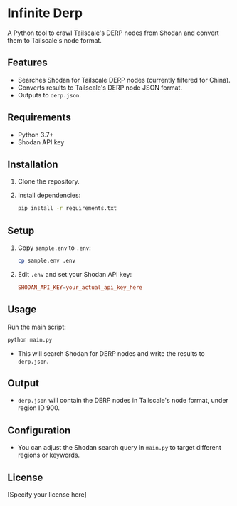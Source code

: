 # Infinite Derp

A Python tool to crawl Tailscale's DERP nodes from Shodan and convert them to Tailscale's node format.

## Features

- Searches Shodan for Tailscale DERP nodes (currently filtered for China).
- Converts results to Tailscale's DERP node JSON format.
- Outputs to `derp.json`.

## Requirements

- Python 3.7+
- Shodan API key

## Installation

1. Clone the repository.
2. Install dependencies:

   ```bash
   pip install -r requirements.txt
   ```

## Setup

1. Copy `sample.env` to `.env`:

   ```bash
   cp sample.env .env
   ```

2. Edit `.env` and set your Shodan API key:

   ```conf
   SHODAN_API_KEY=your_actual_api_key_here
   ```

## Usage

Run the main script:

```bash
python main.py
```

- This will search Shodan for DERP nodes and write the results to `derp.json`.

## Output

- `derp.json` will contain the DERP nodes in Tailscale's node format, under region ID 900.

## Configuration

- You can adjust the Shodan search query in `main.py` to target different regions or keywords.

## License

[Specify your license here]
